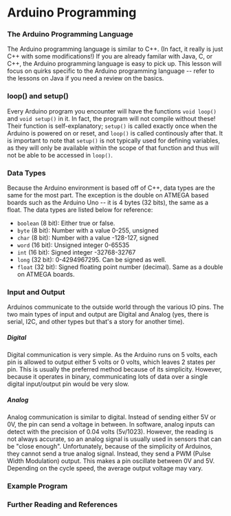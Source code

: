 # Arduino Programming
### The Arduino Programming Language
The Arduino programming language is similar to C++. (In fact, it really is just C++ with some modifications!) If you are already familar with Java, C, or C++, the Arduino programming language is easy to pick up. This lesson will focus on quirks specific to the Arduino programming language -- refer to the lessons on Java if you need a review on the basics.
### loop() and setup()
Every Arduino program you encounter will have the functions `void loop()` and `void setup()` in it. In fact, the program will not compile without these! Their function is self-explanatory; `setup()` is called exactly once when the Arduino is powered on or reset, and `loop()` is called continously after that. It is important to note that `setup()` is not typically used for defining variables, as they will only be available within the scope of that function and thus will not be able to be accessed in `loop()`.
### Data Types
Because the Arduino environment is based off of C++, data types are the same for the most part. The exception is the double on ATMEGA based boards such as the Arduino Uno -- it is 4 bytes (32 bits), the same as a float. The data types are listed below for reference:
- `boolean` (8 bit): Either true or false.
- `byte`    (8 bit): Number with a value 0-255, unsigned
- `char`    (8 bit): Number with a value -128-127, signed
- `word`	 (16 bit): Unsigned integer 0-65535
- `int`	 (16 bit): Signed integer -32768-32767
- `long`   (32 bit): 0-4294967295. Can be signed as well.
- `float`  (32 bit): Signed floating point number (decimal). Same as a double on ATMEGA boards.

### Input and Output
Arduinos communicate to the outside world through the various IO pins. The two main types of input and output are Digital and Analog (yes, there is serial, I2C, and other types but that's a story for another time).
##### Digital
Digital communication is very simple. As the Arduino runs on 5 volts, each pin is allowed to output either 5 volts or 0 volts, which leaves 2 states per pin. This is usually the preferred method because of its simplicity. However, because it operates in binary, communicating lots of data over a single digital input/output pin would be very slow.
##### Analog
Analog communication is similar to digital. Instead of sending either 5V or 0V, the pin can send a voltage in between. In software, analog inputs can detect with the precision of 0.04 volts (5v/1023). However, the reading is not always accurate, so an analog signal is usually used in sensors that can be "close enough". Unfortunately, because of the simplicity of Arduinos, they cannot send a true analog signal. Instead, they send a PWM (Pulse Width Modulation) output. This makes a pin oscillate between 0V and 5V. Depending on the cycle speed, the average output voltage may vary.

### Example Program

### Further Reading and References
